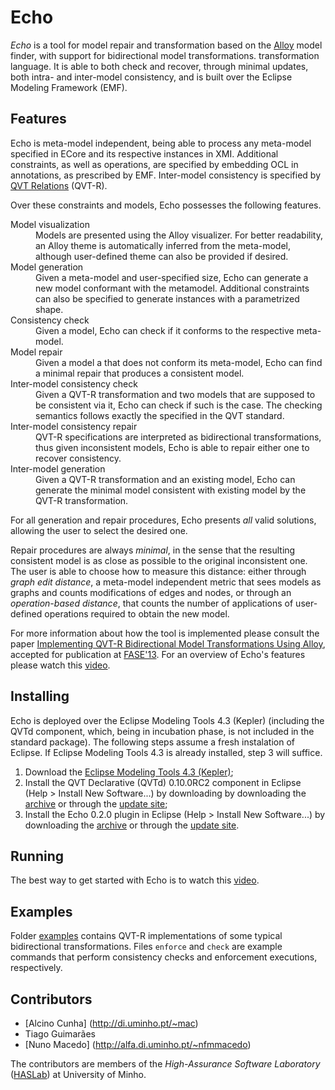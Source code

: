 # Echo

*Echo* is a tool for model repair and transformation based on the [Alloy](http://alloy.mit.edu) model finder, with support for bidirectional model transformations. transformation language.
It is able to both check and recover, through minimal updates, both intra- and inter-model consistency, and is built over the Eclipse Modeling Framework (EMF).

## Features

Echo is meta-model independent, being able to process any meta-model specified in ECore and its respective instances in XMI. Additional constraints, as well as operations, are specified by embedding OCL in annotations, as prescribed by EMF. Inter-model consistency is specified by [QVT Relations](http://www.omg.org/spec/QVT/1.1/) (QVT-R).

Over these constraints and models, Echo possesses the following features.

<dl>
  <dt>Model visualization</dt>
  <dd>Models are presented using the Alloy visualizer. For better readability, an Alloy theme is automatically inferred from the meta-model, although user-defined theme can also be provided if desired.</dd>

  <dt>Model generation</dt>
  <dd>Given a meta-model and user-specified size, Echo can generate a new model conformant with the metamodel. Additional constraints can also be specified to generate instances with a parametrized shape.</dd>

  <dt>Consistency check</dt>
  <dd>Given a model, Echo can check if it conforms to the respective meta-model.</dd>

  <dt>Model repair</dt>
  <dd>Given a model a that does not conform its meta-model, Echo can find a minimal repair that produces a consistent model.</dd>

  <dt>Inter-model consistency check</dt>
  <dd>Given a QVT-R transformation and two models that are supposed to be consistent via it, Echo can check if such is the case. The checking semantics follows exactly the specified in the QVT standard.</dd>

  <dt>Inter-model consistency repair</dt>
  <dd>QVT-R specifications are interpreted as bidirectional transformations, thus given inconsistent models, Echo is able to repair either one to recover consistency.</dd>

  <dt>Inter-model generation</dt>
  <dd>Given a QVT-R transformation and an existing model, Echo can generate the minimal model consistent with existing model by the QVT-R transformation.</dd>
</dl>

For all generation and repair procedures, Echo presents *all* valid solutions, allowing the user to select the desired one.

Repair procedures are always *minimal*, in the sense that the resulting consistent model is as close as possible to the original inconsistent one. The user is able to choose how to measure this distance: either through *graph edit distance*, a meta-model independent metric that sees models as graphs and counts modifications of edges and nodes, or through an *operation-based distance*, that counts the number of applications of user-defined operations required to obtain the new model.

For more information about how the tool is implemented please consult the paper [Implementing QVT-R Bidirectional Model Transformations Using Alloy](http://www3.di.uminho.pt/~mac/Publications/fase13.pdf), accepted for publication at [FASE'13](http://www.etaps.org/2013/fase13). For an overview of Echo's features please watch this [video](https://vimeo.com/67716977).


## Installing

Echo is deployed over the Eclipse Modeling Tools 4.3 (Kepler) (including the QVTd component, which, being in incubation phase, is not included in the standard package). The following steps assume a fresh instalation of Eclipse. If Eclipse Modeling Tools 4.3 is already installed, step 3 will suffice.

1. Download the [Eclipse Modeling Tools 4.3 (Kepler)](http://www.eclipse.org/downloads/packages/eclipse-modeling-tools/keplerrc2);
2. Install the  QVT Declarative (QVTd) 0.10.0RC2 component in Eclipse (Help > Install New Software...) by downloading by downloading the [archive](http://www.eclipse.org/mmt/downloads/?showAll=1&hlbuild=S201305311516&project=qvtd#S201305311516) or through the [update site](http://download.eclipse.org/mmt/qvtd/updates/milestones);
3. Install the  Echo 0.2.0 plugin in Eclipse (Help > Install New Software...) by downloading the [archive](http://haslab.github.io/echo/downloads/echo-0.2.0.zip) or through the [update site](http://haslab.github.io/echo/updates/).

<!---
### Command-line

* Checkout the latest stable version (v0.1) from the git repository:

```
git clone https://github.com/haslab/echo.git
cd echo
git checkout v0.1
```
* Compile the java source files into an executable jar by running `make.sh`:

```
./make.sh
```
This will create the `echo.jar` file in the project's root directory.
-->
## Running

The best way to get started with Echo is to watch this [video](https://vimeo.com/67716977).

<!---
### Command-line

At the moment, Echo is available through an executable jar. The basic syntax is
```sh
java -jar echo.jar -check -q <qvtr> -m <models>... -i <instances>...
java -jar echo.jar -enforce <direction> -q <qvtr> -m <models>... -i <instances>...
```
for checkonly and enforce mode respectively. Metamodels should be presented in ECore, while instances should be xmi files conforming to the respective metamodels and presented in the order defined by the QVT-R transformation.

Additional options include:
```
-d, --delta <nat>           maximum delta between the original and the new generated instances
-o, --nooverwrite           do not overwrite the original instance xmi with the newly generated
-t, --conformance           test if instances conform to the models before applying qvt
```

Echo can also simply be run to check if the instances conform to the models as:
```sh
java -jar -t -m <models>... -i <instances>...
```
-->
## Examples

Folder [examples](examples) contains QVT-R implementations of some typical bidirectional transformations. Files `enforce` and `check` are example commands that perform consistency checks and enforcement executions, respectively.

## Contributors
* [Alcino Cunha] (http://di.uminho.pt/~mac)
* Tiago Guimarães 
* [Nuno Macedo] (http://alfa.di.uminho.pt/~nfmmacedo)

The contributors are members of the *High-Assurance Software Laboratory* ([HASLab](haslab.di.uminho.pt)) at University of Minho.
